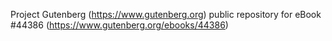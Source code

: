 Project Gutenberg (https://www.gutenberg.org) public repository for eBook #44386 (https://www.gutenberg.org/ebooks/44386)
